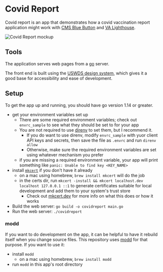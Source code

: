 # Covid Report

Covid report is an app that demonstrates how a covid vaccination report application might work with [CMS Blue Button](http://bluebutton.cms.gov) and [VA Lighthouse](https://developer.va.gov).

![Covid Report mockup](https://adhoc.team/ad-hoc-vaccine-verification-app-record.7bf9d82b.jpg)

## Tools

The application serves web pages from a [go](https://golang.org) server.

The front end is built using the [USWDS design system](https://designsystem.digital.gov), which gives it a good base for accessibility and ease of development.

## Setup

To get the app up and running, you should have go version 1.14 or greater.

- get your environment variables set up
  - There are some required environment variables; check out `envrc_sample` to see what they should be set to for your app
  - You are not required to use [direnv](https://direnv.net) to set them, but I recommend it.
    - If you do want to use direnv, modify `envrc_sample` with yuor client API keys and secrets, then save the file as `.envrc` and run `direnv allow`
    - Otherwise, make sure the required environment variables are set using whatever mechanism you prefer
  - if you are missing a required environment variable, your app will print something like `panic: Unable to find key <KEY_NAME>`
- install [`mkcert`](https://mkcert.org) if you don't have it already
  - on a mac using homebrew, `brew install mkcert` will do the job
  - in the certs dir, run `mkcert -install && mkcert localhost.dev localhost 127.0.0.1 ::1` to generate certificates suitable for local development and add them to your system's trust store
    - Check out [mkcert.dev](mkcert.dev) for more info on what this does or how it works
- Build the web server: `go build -o covidreport main.go`
- Run the web server: `./covidreport`

### modd

If you want to do development on the app, it can be helpful to have it rebuild itself when you change source files. This repository uses [modd](https://github.com/cortesi/modd) for that purpose. If you want to use it:

- install `modd`
  - on a mac using homebrew, `brew install modd`
- run `modd` in this app's root directory
